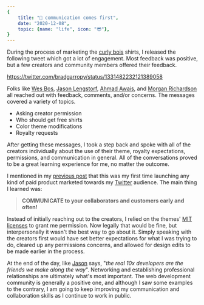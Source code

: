 ```yaml
---
{
    title: "🥇 communication comes first",
    date: "2020-12-08",
    topic: {name: "life", icon: "😎"},
}
---
```


During the process of marketing the [curly bois][curly-bois] shirts, I released the following tweet which got a lot of engagement. Most feedback was positive, but a few creators and community members offered their feedback.

https://twitter.com/bradgarropy/status/1331482232121389058

Folks like [Wes Bos][wes-bos], [Jason Lengstorf][jason-lengstorf], [Ahmad Awais][ahmad-awais], and [Morgan Richardson][morgan-richardson] all reached out with feedback, comments, and/or concerns. The messages covered a variety of topics.

-   Asking creator permission
-   Who should get free shirts
-   Color theme modifications
-   Royalty requests

After getting these messages, I took a step back and spoke with all of the creators individually about the use of their theme, royalty expectations, permissions, and communication in general. All of the conversations proved to be a great learning experience for me, no matter the outcome.

I mentioned in my [previous post][previous] that this was my first time launching any kind of paid product marketed towards my [Twitter][twitter] audience. The main thing I learned was:

> **COMMUNICATE to your collaborators and customers early and often!**

Instead of initially reaching out to the creators, I relied on the themes' [MIT licenses][mit] to grant me permission. Now legally that would be fine, but interpersonally it wasn't the best way to go about it. Simply speaking with the creators first would have set better expectations for what I was trying to do, cleared up any permissions concerns, and allowed for design edits to be made earlier in the process.

At the end of the day, like [Jason][jason-lengstorf] says, "_the real 10x developers are the friends we make along the way_". Networking and establishing professional relationships are ultimately what's most important. The web development community is generally a positive one, and although I saw some examples to the contrary, I am going to keep improving my communication and collaboration skills as I continue to work in public.

[mit]: https://choosealicense.com/licenses/mit
[twitter]: https://twitter.com/bradgarropy
[previous]: /blog/curly-bois-shirts
[wes-bos]: https://twitter.com/wesbos
[jason-lengstorf]: https://twitter.com/jlengstorf
[ahmad-awais]: https://twitter.com/MrAhmadAwais
[morgan-richardson]: https://twitter.com/morgancodescoin
[curly-bois]: https://bradgarropy.com/store
